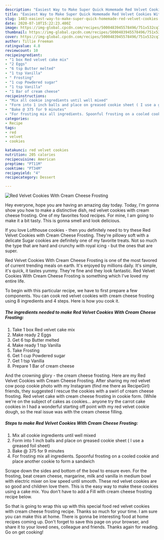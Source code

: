 ```yaml
---
description: "Easiest Way to Make Super Quick Homemade Red Velvet Cookies With Cream Cheese Frosting"
title: "Easiest Way to Make Super Quick Homemade Red Velvet Cookies With Cream Cheese Frosting"
slug: 1483-easiest-way-to-make-super-quick-homemade-red-velvet-cookies-with-cream-cheese-frosting
date: 2020-07-10T15:22:23.400Z
image: https://img-global.cpcdn.com/recipes/5000483945578496/751x532cq70/red-velvet-cookies-with-cream-cheese-frosting-recipe-main-photo.jpg
thumbnail: https://img-global.cpcdn.com/recipes/5000483945578496/751x532cq70/red-velvet-cookies-with-cream-cheese-frosting-recipe-main-photo.jpg
cover: https://img-global.cpcdn.com/recipes/5000483945578496/751x532cq70/red-velvet-cookies-with-cream-cheese-frosting-recipe-main-photo.jpg
author: Tillie Freeman
ratingvalue: 4.8
reviewcount: 10
recipeingredient:
- "1 box Red velvet cake mix"
- "2 Eggs"
- "6 tsp Butter melted"
- "1 tsp Vanilla"
- " Frosting"
- "1 cup Powdered sugar"
- "1 tsp Vanilla"
- "1 Bar of cream cheese"
recipeinstructions:
- "Mix all cookie ingredients until well mixed"
- "Form into 1 inch balls and place on greased cookie sheet ( I use a greased foil sheet)"
- "Bake @ 375 for 9 minutes"
- "For frosting mix all ingredients. Spoonful frosting on a cooled cookie and place another cookie to form a sandwich"
categories:
- Recipe
tags:
- red
- velvet
- cookies

katakunci: red velvet cookies 
nutrition: 205 calories
recipecuisine: American
preptime: "PT11M"
cooktime: "PT34M"
recipeyield: "4"
recipecategory: Dessert

---
```



![Red Velvet Cookies With Cream Cheese Frosting](https://img-global.cpcdn.com/recipes/5000483945578496/751x532cq70/red-velvet-cookies-with-cream-cheese-frosting-recipe-main-photo.jpg)

Hey everyone, hope you are having an amazing day today. Today, I'm gonna show you how to make a distinctive dish, red velvet cookies with cream cheese frosting. One of my favorites food recipes. For mine, I am going to make it a bit tasty. This is gonna smell and look delicious.

If you love Lofthouse cookies - then you definitely need to try these Red Velvet Cookies with Cream Cheese Frosting. They&#39;re pillowy soft with a delicate Sugar cookies are definitely one of my favorite treats. Not so much the type that are hard and crunchy with royal icing - but the ones that are super.

Red Velvet Cookies With Cream Cheese Frosting is one of the most favored of current trending meals on earth. It's enjoyed by millions daily. It's simple, it's quick, it tastes yummy. They're fine and they look fantastic. Red Velvet Cookies With Cream Cheese Frosting is something which I've loved my entire life.


To begin with this particular recipe, we have to first prepare a few components. You can cook red velvet cookies with cream cheese frosting using 8 ingredients and 4 steps. Here is how you cook it.

<!--inarticleads1-->

##### The ingredients needed to make Red Velvet Cookies With Cream Cheese Frosting:

1. Take 1 box Red velvet cake mix
1. Make ready 2 Eggs
1. Get 6 tsp Butter melted
1. Make ready 1 tsp Vanilla
1. Take  Frosting
1. Get 1 cup Powdered sugar
1. Get 1 tsp Vanilla
1. Prepare 1 Bar of cream cheese


And the crowning glory - the cream cheese frosting. Here are my Red Velvet Cookies with Cream Cheese Frosting. After sharing my red velvet cow poop cookie photo with my Instagram (find me there as RecipeGirl) friends, they suggested I rescue the cookies with a swirl of cream cheese frosting. Red velvet cake with cream cheese frosting in cookie form. (While we&#39;re on the subject of cakes as cookies… anyone try the carrot cake cookies in I had a wonderful starting off point with my red velvet cookie dough, so the real issue was with the cream cheese filling. 

<!--inarticleads2-->

##### Steps to make Red Velvet Cookies With Cream Cheese Frosting:

1. Mix all cookie ingredients until well mixed
1. Form into 1 inch balls and place on greased cookie sheet ( I use a greased foil sheet)
1. Bake @ 375 for 9 minutes
1. For frosting mix all ingredients. Spoonful frosting on a cooled cookie and place another cookie to form a sandwich


Scrape down the sides and bottom of the bowl to ensure even. For the frosting, beat cream cheese, margarine, milk and vanilla in medium bowl with electric mixer on low speed until smooth. These red velvet cookies are so good and children love them. This is the easy way to make these cookies using a cake mix. You don&#39;t have to add a Fill with cream cheese frosting recipe below. 

So that is going to wrap this up with this special food red velvet cookies with cream cheese frosting recipe. Thanks so much for your time. I am sure you can make this at home. There is gonna be interesting food at home recipes coming up. Don't forget to save this page on your browser, and share it to your loved ones, colleague and friends. Thanks again for reading. Go on get cooking!

